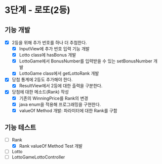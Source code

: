 # 3단계 - 로또(2등)

## 기능 개발

- [X] 2등을 위해 추가 번호를 하나 더 추첨한다.
  - [X] InputView에 추가 번호 입력 기능 개발
  - [X] Lotto class에 hasBonus 개발
  - [X] LottoGame에서 BonusNumber를 입력받을 수 있는 setBonusNumber 개발
  - [X] LottoGame class에서 getLottoRank 개발 
- [X] 당첨 통계에 2등도 추가해야 한다.
  - [X] ResultView에서 2등에 대한 출력을 구분한다.
- [X] 당첨에 대한 메소드(Rank) 작성
  - [X] 기존의 WinningPrice를 Rank의 변경
  - [X] java enum을 적용해 프로그래밍을 구현한다.
  - [X] valueOf Method 개발: 파라미터에 대한 Rank를 구함 

## 기능 테스트

- [ ] Rank
  - [X] Rank valueOf Method Test 개발
- [ ] Lotto
- [ ] LottoGameLottoController